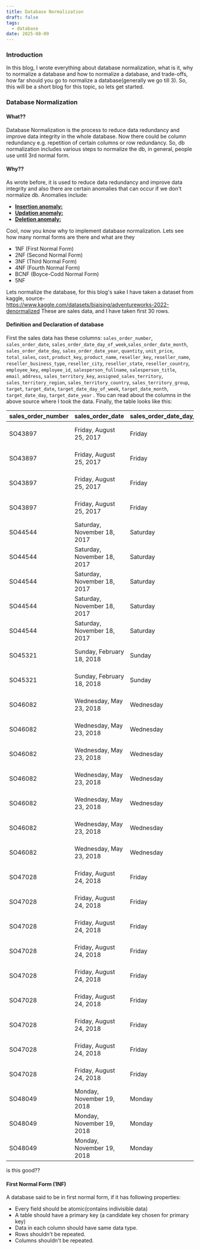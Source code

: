 ```yaml
---
title: Database Normalization
draft: false
tags:
  - database
date: 2025-08-09
---
```

### Introduction
In this blog, I wrote everything about database normalization, what is it, why to normalize a database and how to normalize a database, and trade-offs, how far should you go to normalize a database(generally we go till 3). So, this will be a short blog for this topic, so lets get started.

### Database Normalization
#### What??
Database Normalization is the process to reduce data redundancy and improve data integrity in the whole database. Now there could be column redundancy e.g. repetition of certain columns or row redundancy. So, db normalization includes various steps to normalize the db, in general, people use until 3rd normal form.

#### Why??
As wrote before, it is used to reduce data redundancy and improve data integrity and also there are certain anomalies that can occur if we don't normalize db. Anomalies include: 
- <b><u>Insertion anomaly:</u></b> 
- <u><b>Updation anomaly: </b></u>
- <u><b>Deletion anomaly: </b></u> 

Cool, now you know why to implement database normalization. Lets see how many normal forms are there and what are they
- 1NF (First Normal Form)
- 2NF (Second Normal Form)
- 3NF (Third Normal Form)
- 4NF (Fourth Normal Form)
- BCNF (Boyce-Codd Normal Form)
- 5NF

Lets normalize the database, for this blog's sake I have taken a dataset from kaggle, source- https://www.kaggle.com/datasets/bjaising/adventureworks-2022-denormalized
These are sales data, and I have taken first 30 rows.

#### Definition and Declaration of database
First the sales data has these columns: `sales_order_number`, `sales_order_date`, `sales_order_date_day_of_week`,`sales_order_date_month`, `sales_order_date_day`, `sales_order_date_year`, `quantity`, `unit_price`, `total_sales`, `cost`, `product_key`, `product_name`, `reseller_key`, `reseller_name`, `reseller_business_type`, `reseller_city`, `reseller_state`, `reseller_country`, `employee_key`, `employee_id`, `salesperson_fullname`, `salesperson_title`, `email_address`, `sales_territory_key`, `assigned_sales_territory`, `sales_territory_region`, `sales_territory_country`, `sales_territory_group`, `target`, `target_date`, `target_date_day_of_week`, `target_date_month`, `target_date_day`, `target_date_year` .
You can read about the columns in the above source where I took the data.
Finally, the table looks like this: 

<table><thead><tr><th>sales_order_number</th><th>sales_order_date</th><th>sales_order_date_day_of_week</th><th>sales_order_date_month</th><th>sales_order_date_day</th><th>sales_order_date_year</th><th>quantity</th><th>unit_price</th><th>total_sales</th><th>cost</th><th>product_key</th><th>product_name</th><th>reseller_key</th><th>reseller_name</th><th>reseller_business_type</th><th>reseller_city</th><th>reseller_state</th><th>reseller_country</th><th>employee_key</th><th>employee_id</th><th>salesperson_fullname</th><th>salesperson_title</th><th>email_address</th><th>sales_territory_key</th><th>assigned_sales_territory</th><th>sales_territory_region</th><th>sales_territory_country</th><th>sales_territory_group</th><th>target</th><th>target_date</th><th>target_date_day_of_week</th><th>target_date_month</th><th>target_date_day</th><th>target_date_year</th></tr></thead><tbody><tr><td>SO43897</td><td>Friday, August 25, 2017</td><td>Friday</td><td>August</td><td>25</td><td>2017</td><td>2</td><td>$28.84</td><td>$57.68</td><td>$63.45</td><td>235</td><td>Long-Sleeve Logo Jersey, XL</td><td>312</td><td>Resale Services</td><td>Value Added Reseller</td><td>Culver City</td><td>California</td><td>United States</td><td>282</td><td>191644724</td><td>Linda Mitchell</td><td>Sales Representative</td><td>linda-mitchell@adventureworks.com</td><td>4</td><td>34</td><td>Southwest</td><td>United States</td><td>North America</td><td>$450,000</td><td>Tuesday, August 1, 2017</td><td>Tuesday</td><td>August</td><td>1</td><td>2017</td></tr><tr><td>SO43897</td><td>Friday, August 25, 2017</td><td>Friday</td><td>August</td><td>25</td><td>2017</td><td>2</td><td>$2,024.99</td><td>$4,049.98</td><td>$3,796.19</td><td>351</td><td>Mountain-100 Black, 48</td><td>312</td><td>Resale Services</td><td>Value Added Reseller</td><td>Culver City</td><td>California</td><td>United States</td><td>282</td><td>191644724</td><td>Linda Mitchell</td><td>Sales Representative</td><td>linda-mitchell@adventureworks.com</td><td>4</td><td>34</td><td>Southwest</td><td>United States</td><td>North America</td><td>$450,000</td><td>Tuesday, August 1, 2017</td><td>Tuesday</td><td>August</td><td>1</td><td>2017</td></tr><tr><td>SO43897</td><td>Friday, August 25, 2017</td><td>Friday</td><td>August</td><td>25</td><td>2017</td><td>2</td><td>$2,024.99</td><td>$4,049.98</td><td>$3,796.19</td><td>348</td><td>Mountain-100 Black, 38</td><td>312</td><td>Resale Services</td><td>Value Added Reseller</td><td>Culver City</td><td>California</td><td>United States</td><td>282</td><td>191644724</td><td>Linda Mitchell</td><td>Sales Representative</td><td>linda-mitchell@adventureworks.com</td><td>4</td><td>34</td><td>Southwest</td><td>United States</td><td>North America</td><td>$450,000</td><td>Tuesday, August 1, 2017</td><td>Tuesday</td><td>August</td><td>1</td><td>2017</td></tr><tr><td>SO43897</td><td>Friday, August 25, 2017</td><td>Friday</td><td>August</td><td>25</td><td>2017</td><td>2</td><td>$28.84</td><td>$57.68</td><td>$63.45</td><td>232</td><td>Long-Sleeve Logo Jersey, L</td><td>312</td><td>Resale Services</td><td>Value Added Reseller</td><td>Culver City</td><td>California</td><td>United States</td><td>282</td><td>191644724</td><td>Linda Mitchell</td><td>Sales Representative</td><td>linda-mitchell@adventureworks.com</td><td>4</td><td>34</td><td>Southwest</td><td>United States</td><td>North America</td><td>$450,000</td><td>Tuesday, August 1, 2017</td><td>Tuesday</td><td>August</td><td>1</td><td>2017</td></tr><tr><td>SO44544</td><td>Saturday, November 18, 2017</td><td>Saturday</td><td>November</td><td>18</td><td>2017</td><td>2</td><td>$818.7</td><td>$1,637.4</td><td>$1,413.62</td><td>292</td><td>HL Mountain Frame - Silver, 48</td><td>312</td><td>Resale Services</td><td>Value Added Reseller</td><td>Culver City</td><td>California</td><td>United States</td><td>282</td><td>191644724</td><td>Linda Mitchell</td><td>Sales Representative</td><td>linda-mitchell@adventureworks.com</td><td>4</td><td>34</td><td>Southwest</td><td>United States</td><td>North America</td><td>$750,000</td><td>Wednesday, November 1, 2017</td><td>Wednesday</td><td>November</td><td>1</td><td>2017</td></tr><tr><td>SO44544</td><td>Saturday, November 18, 2017</td><td>Saturday</td><td>November</td><td>18</td><td>2017</td><td>2</td><td>$20.19</td><td>$40.38</td><td>$24.06</td><td>220</td><td>Sport-100 Helmet, Blue</td><td>312</td><td>Resale Services</td><td>Value Added Reseller</td><td>Culver City</td><td>California</td><td>United States</td><td>282</td><td>191644724</td><td>Linda Mitchell</td><td>Sales Representative</td><td>linda-mitchell@adventureworks.com</td><td>4</td><td>34</td><td>Southwest</td><td>United States</td><td>North America</td><td>$750,000</td><td>Wednesday, November 1, 2017</td><td>Wednesday</td><td>November</td><td>1</td><td>2017</td></tr><tr><td>SO44544</td><td>Saturday, November 18, 2017</td><td>Saturday</td><td>November</td><td>18</td><td>2017</td><td>2</td><td>$2,024.99</td><td>$4,049.98</td><td>$3,796.19</td><td>351</td><td>Mountain-100 Black, 48</td><td>312</td><td>Resale Services</td><td>Value Added Reseller</td><td>Culver City</td><td>California</td><td>United States</td><td>282</td><td>191644724</td><td>Linda Mitchell</td><td>Sales Representative</td><td>linda-mitchell@adventureworks.com</td><td>4</td><td>34</td><td>Southwest</td><td>United States</td><td>North America</td><td>$750,000</td><td>Wednesday, November 1, 2017</td><td>Wednesday</td><td>November</td><td>1</td><td>2017</td></tr><tr><td>SO44544</td><td>Saturday, November 18, 2017</td><td>Saturday</td><td>November</td><td>18</td><td>2017</td><td>2</td><td>$2,024.99</td><td>$4,049.98</td><td>$3,796.19</td><td>349</td><td>Mountain-100 Black, 42</td><td>312</td><td>Resale Services</td><td>Value Added Reseller</td><td>Culver City</td><td>California</td><td>United States</td><td>282</td><td>191644724</td><td>Linda Mitchell</td><td>Sales Representative</td><td>linda-mitchell@adventureworks.com</td><td>4</td><td>34</td><td>Southwest</td><td>United States</td><td>North America</td><td>$750,000</td><td>Wednesday, November 1, 2017</td><td>Wednesday</td><td>November</td><td>1</td><td>2017</td></tr><tr><td>SO44544</td><td>Saturday, November 18, 2017</td><td>Saturday</td><td>November</td><td>18</td><td>2017</td><td>2</td><td>$2,039.99</td><td>$4,079.98</td><td>$3,824.31</td><td>344</td><td>Mountain-100 Silver, 38</td><td>312</td><td>Resale Services</td><td>Value Added Reseller</td><td>Culver City</td><td>California</td><td>United States</td><td>282</td><td>191644724</td><td>Linda Mitchell</td><td>Sales Representative</td><td>linda-mitchell@adventureworks.com</td><td>4</td><td>34</td><td>Southwest</td><td>United States</td><td>North America</td><td>$750,000</td><td>Wednesday, November 1, 2017</td><td>Wednesday</td><td>November</td><td>1</td><td>2017</td></tr><tr><td>SO45321</td><td>Sunday, February 18, 2018</td><td>Sunday</td><td>February</td><td>18</td><td>2018</td><td>2</td><td>$2,039.99</td><td>$4,079.98</td><td>$3,824.31</td><td>346</td><td>Mountain-100 Silver, 44</td><td>312</td><td>Resale Services</td><td>Value Added Reseller</td><td>Culver City</td><td>California</td><td>United States</td><td>282</td><td>191644724</td><td>Linda Mitchell</td><td>Sales Representative</td><td>linda-mitchell@adventureworks.com</td><td>4</td><td>34</td><td>Southwest</td><td>United States</td><td>North America</td><td>$500,000</td><td>Thursday, February 1, 2018</td><td>Thursday</td><td>February</td><td>1</td><td>2018</td></tr><tr><td>SO45321</td><td>Sunday, February 18, 2018</td><td>Sunday</td><td>February</td><td>18</td><td>2018</td><td>2</td><td>$2,039.99</td><td>$4,079.98</td><td>$3,824.31</td><td>347</td><td>Mountain-100 Silver, 48</td><td>312</td><td>Resale Services</td><td>Value Added Reseller</td><td>Culver City</td><td>California</td><td>United States</td><td>282</td><td>191644724</td><td>Linda Mitchell</td><td>Sales Representative</td><td>linda-mitchell@adventureworks.com</td><td>4</td><td>34</td><td>Southwest</td><td>United States</td><td>North America</td><td>$500,000</td><td>Thursday, February 1, 2018</td><td>Thursday</td><td>February</td><td>1</td><td>2018</td></tr><tr><td>SO46082</td><td>Wednesday, May 23, 2018</td><td>Wednesday</td><td>May</td><td>23</td><td>2018</td><td>2</td><td>$20.19</td><td>$40.38</td><td>$24.06</td><td>220</td><td>Sport-100 Helmet, Blue</td><td>312</td><td>Resale Services</td><td>Value Added Reseller</td><td>Culver City</td><td>California</td><td>United States</td><td>282</td><td>191644724</td><td>Linda Mitchell</td><td>Sales Representative</td><td>linda-mitchell@adventureworks.com</td><td>4</td><td>34</td><td>Southwest</td><td>United States</td><td>North America</td><td>$750,000</td><td>Tuesday, May 1, 2018</td><td>Tuesday</td><td>May</td><td>1</td><td>2018</td></tr><tr><td>SO46082</td><td>Wednesday, May 23, 2018</td><td>Wednesday</td><td>May</td><td>23</td><td>2018</td><td>2</td><td>$2,039.99</td><td>$4,079.98</td><td>$3,824.31</td><td>346</td><td>Mountain-100 Silver, 44</td><td>312</td><td>Resale Services</td><td>Value Added Reseller</td><td>Culver City</td><td>California</td><td>United States</td><td>282</td><td>191644724</td><td>Linda Mitchell</td><td>Sales Representative</td><td>linda-mitchell@adventureworks.com</td><td>4</td><td>34</td><td>Southwest</td><td>United States</td><td>North America</td><td>$750,000</td><td>Tuesday, May 1, 2018</td><td>Tuesday</td><td>May</td><td>1</td><td>2018</td></tr><tr><td>SO46082</td><td>Wednesday, May 23, 2018</td><td>Wednesday</td><td>May</td><td>23</td><td>2018</td><td>2</td><td>$2,039.99</td><td>$4,079.98</td><td>$3,824.31</td><td>345</td><td>Mountain-100 Silver, 42</td><td>312</td><td>Resale Services</td><td>Value Added Reseller</td><td>Culver City</td><td>California</td><td>United States</td><td>282</td><td>191644724</td><td>Linda Mitchell</td><td>Sales Representative</td><td>linda-mitchell@adventureworks.com</td><td>4</td><td>34</td><td>Southwest</td><td>United States</td><td>North America</td><td>$750,000</td><td>Tuesday, May 1, 2018</td><td>Tuesday</td><td>May</td><td>1</td><td>2018</td></tr><tr><td>SO46082</td><td>Wednesday, May 23, 2018</td><td>Wednesday</td><td>May</td><td>23</td><td>2018</td><td>2</td><td>$28.84</td><td>$57.68</td><td>$63.45</td><td>232</td><td>Long-Sleeve Logo Jersey, L</td><td>312</td><td>Resale Services</td><td>Value Added Reseller</td><td>Culver City</td><td>California</td><td>United States</td><td>282</td><td>191644724</td><td>Linda Mitchell</td><td>Sales Representative</td><td>linda-mitchell@adventureworks.com</td><td>4</td><td>34</td><td>Southwest</td><td>United States</td><td>North America</td><td>$750,000</td><td>Tuesday, May 1, 2018</td><td>Tuesday</td><td>May</td><td>1</td><td>2018</td></tr><tr><td>SO46082</td><td>Wednesday, May 23, 2018</td><td>Wednesday</td><td>May</td><td>23</td><td>2018</td><td>2</td><td>$2,039.99</td><td>$4,079.98</td><td>$3,824.31</td><td>344</td><td>Mountain-100 Silver, 38</td><td>312</td><td>Resale Services</td><td>Value Added Reseller</td><td>Culver City</td><td>California</td><td>United States</td><td>282</td><td>191644724</td><td>Linda Mitchell</td><td>Sales Representative</td><td>linda-mitchell@adventureworks.com</td><td>4</td><td>34</td><td>Southwest</td><td>United States</td><td>North America</td><td>$750,000</td><td>Tuesday, May 1, 2018</td><td>Tuesday</td><td>May</td><td>1</td><td>2018</td></tr><tr><td>SO46082</td><td>Wednesday, May 23, 2018</td><td>Wednesday</td><td>May</td><td>23</td><td>2018</td><td>2</td><td>$2,024.99</td><td>$4,049.98</td><td>$3,796.19</td><td>348</td><td>Mountain-100 Black, 38</td><td>312</td><td>Resale Services</td><td>Value Added Reseller</td><td>Culver City</td><td>California</td><td>United States</td><td>282</td><td>191644724</td><td>Linda Mitchell</td><td>Sales Representative</td><td>linda-mitchell@adventureworks.com</td><td>4</td><td>34</td><td>Southwest</td><td>United States</td><td>North America</td><td>$750,000</td><td>Tuesday, May 1, 2018</td><td>Tuesday</td><td>May</td><td>1</td><td>2018</td></tr><tr><td>SO46082</td><td>Wednesday, May 23, 2018</td><td>Wednesday</td><td>May</td><td>23</td><td>2018</td><td>2</td><td>$20.19</td><td>$40.38</td><td>$24.06</td><td>212</td><td>Sport-100 Helmet, Red</td><td>312</td><td>Resale Services</td><td>Value Added Reseller</td><td>Culver City</td><td>California</td><td>United States</td><td>282</td><td>191644724</td><td>Linda Mitchell</td><td>Sales Representative</td><td>linda-mitchell@adventureworks.com</td><td>4</td><td>34</td><td>Southwest</td><td>United States</td><td>North America</td><td>$750,000</td><td>Tuesday, May 1, 2018</td><td>Tuesday</td><td>May</td><td>1</td><td>2018</td></tr><tr><td>SO47028</td><td>Friday, August 24, 2018</td><td>Friday</td><td>August</td><td>24</td><td>2018</td><td>2</td><td>$36.45</td><td>$72.9</td><td>$53.94</td><td>410</td><td>LL Mountain Front Wheel</td><td>312</td><td>Resale Services</td><td>Value Added Reseller</td><td>Culver City</td><td>California</td><td>United States</td><td>282</td><td>191644724</td><td>Linda Mitchell</td><td>Sales Representative</td><td>linda-mitchell@adventureworks.com</td><td>4</td><td>34</td><td>Southwest</td><td>United States</td><td>North America</td><td>$1,200,000</td><td>Wednesday, August 1, 2018</td><td>Wednesday</td><td>August</td><td>1</td><td>2018</td></tr><tr><td>SO47028</td><td>Friday, August 24, 2018</td><td>Friday</td><td>August</td><td>24</td><td>2018</td><td>2</td><td>$14.13</td><td>$28.26</td><td>$19.43</td><td>464</td><td>Half-Finger Gloves, M</td><td>312</td><td>Resale Services</td><td>Value Added Reseller</td><td>Culver City</td><td>California</td><td>United States</td><td>282</td><td>191644724</td><td>Linda Mitchell</td><td>Sales Representative</td><td>linda-mitchell@adventureworks.com</td><td>4</td><td>34</td><td>Southwest</td><td>United States</td><td>North America</td><td>$1,200,000</td><td>Wednesday, August 1, 2018</td><td>Wednesday</td><td>August</td><td>1</td><td>2018</td></tr><tr><td>SO47028</td><td>Friday, August 24, 2018</td><td>Friday</td><td>August</td><td>24</td><td>2018</td><td>2</td><td>$180.13</td><td>$360.26</td><td>$266.59</td><td>412</td><td>HL Mountain Front Wheel</td><td>312</td><td>Resale Services</td><td>Value Added Reseller</td><td>Culver City</td><td>California</td><td>United States</td><td>282</td><td>191644724</td><td>Linda Mitchell</td><td>Sales Representative</td><td>linda-mitchell@adventureworks.com</td><td>4</td><td>34</td><td>Southwest</td><td>United States</td><td>North America</td><td>$1,200,000</td><td>Wednesday, August 1, 2018</td><td>Wednesday</td><td>August</td><td>1</td><td>2018</td></tr><tr><td>SO47028</td><td>Friday, August 24, 2018</td><td>Friday</td><td>August</td><td>24</td><td>2018</td><td>2</td><td>$141.62</td><td>$283.24</td><td>$209.59</td><td>420</td><td>ML Mountain Rear Wheel</td><td>312</td><td>Resale Services</td><td>Value Added Reseller</td><td>Culver City</td><td>California</td><td>United States</td><td>282</td><td>191644724</td><td>Linda Mitchell</td><td>Sales Representative</td><td>linda-mitchell@adventureworks.com</td><td>4</td><td>34</td><td>Southwest</td><td>United States</td><td>North America</td><td>$1,200,000</td><td>Wednesday, August 1, 2018</td><td>Wednesday</td><td>August</td><td>1</td><td>2018</td></tr><tr><td>SO47028</td><td>Friday, August 24, 2018</td><td>Friday</td><td>August</td><td>24</td><td>2018</td><td>2</td><td>$22.79</td><td>$45.58</td><td>$31.34</td><td>468</td><td>Full-Finger Gloves, S</td><td>312</td><td>Resale Services</td><td>Value Added Reseller</td><td>Culver City</td><td>California</td><td>United States</td><td>282</td><td>191644724</td><td>Linda Mitchell</td><td>Sales Representative</td><td>linda-mitchell@adventureworks.com</td><td>4</td><td>34</td><td>Southwest</td><td>United States</td><td>North America</td><td>$1,200,000</td><td>Wednesday, August 1, 2018</td><td>Wednesday</td><td>August</td><td>1</td><td>2018</td></tr><tr><td>SO47028</td><td>Friday, August 24, 2018</td><td>Friday</td><td>August</td><td>24</td><td>2018</td><td>2</td><td>$1,229.46</td><td>$2,458.92</td><td>$2,211.62</td><td>360</td><td>Mountain-200 Black, 42</td><td>312</td><td>Resale Services</td><td>Value Added Reseller</td><td>Culver City</td><td>California</td><td>United States</td><td>282</td><td>191644724</td><td>Linda Mitchell</td><td>Sales Representative</td><td>linda-mitchell@adventureworks.com</td><td>4</td><td>34</td><td>Southwest</td><td>United States</td><td>North America</td><td>$1,200,000</td><td>Wednesday, August 1, 2018</td><td>Wednesday</td><td>August</td><td>1</td><td>2018</td></tr><tr><td>SO47028</td><td>Friday, August 24, 2018</td><td>Friday</td><td>August</td><td>24</td><td>2018</td><td>2</td><td>$209.26</td><td>$418.52</td><td>$371.64</td><td>409</td><td>ML Mountain Frame - Black, 38</td><td>312</td><td>Resale Services</td><td>Value Added Reseller</td><td>Culver City</td><td>California</td><td>United States</td><td>282</td><td>191644724</td><td>Linda Mitchell</td><td>Sales Representative</td><td>linda-mitchell@adventureworks.com</td><td>4</td><td>34</td><td>Southwest</td><td>United States</td><td>North America</td><td>$1,200,000</td><td>Wednesday, August 1, 2018</td><td>Wednesday</td><td>August</td><td>1</td><td>2018</td></tr><tr><td>SO47028</td><td>Friday, August 24, 2018</td><td>Friday</td><td>August</td><td>24</td><td>2018</td><td>2</td><td>$744.27</td><td>$1,488.54</td><td>$1,321.83</td><td>308</td><td>HL Mountain Frame - Silver, 38</td><td>312</td><td>Resale Services</td><td>Value Added Reseller</td><td>Culver City</td><td>California</td><td>United States</td><td>282</td><td>191644724</td><td>Linda Mitchell</td><td>Sales Representative</td><td>linda-mitchell@adventureworks.com</td><td>4</td><td>34</td><td>Southwest</td><td>United States</td><td>North America</td><td>$1,200,000</td><td>Wednesday, August 1, 2018</td><td>Wednesday</td><td>August</td><td>1</td><td>2018</td></tr><tr><td>SO47028</td><td>Friday, August 24, 2018</td><td>Friday</td><td>August</td><td>24</td><td>2018</td><td>2</td><td>$209.26</td><td>$418.52</td><td>$371.64</td><td>428</td><td>ML Mountain Frame - Black, 48</td><td>312</td><td>Resale Services</td><td>Value Added Reseller</td><td>Culver City</td><td>California</td><td>United States</td><td>282</td><td>191644724</td><td>Linda Mitchell</td><td>Sales Representative</td><td>linda-mitchell@adventureworks.com</td><td>4</td><td>34</td><td>Southwest</td><td>United States</td><td>North America</td><td>$1,200,000</td><td>Wednesday, August 1, 2018</td><td>Wednesday</td><td>August</td><td>1</td><td>2018</td></tr><tr><td>SO48049</td><td>Monday, November 19, 2018</td><td>Monday</td><td>November</td><td>19</td><td>2018</td><td>2</td><td>$65.6</td><td>$131.2</td><td>$97.09</td><td>401</td><td>HL Mountain Handlebars</td><td>312</td><td>Resale Services</td><td>Value Added Reseller</td><td>Culver City</td><td>California</td><td>United States</td><td>282</td><td>191644724</td><td>Linda Mitchell</td><td>Sales Representative</td><td>linda-mitchell@adventureworks.com</td><td>4</td><td>34</td><td>Southwest</td><td>United States</td><td>North America</td><td>$800,000</td><td>Thursday, November 1, 2018</td><td>Thursday</td><td>November</td><td>1</td><td>2018</td></tr><tr><td>SO48049</td><td>Monday, November 19, 2018</td><td>Monday</td><td>November</td><td>19</td><td>2018</td><td>2</td><td>$5.19</td><td>$10.38</td><td>$10.46</td><td>224</td><td>AWC Logo Cap</td><td>312</td><td>Resale Services</td><td>Value Added Reseller</td><td>Culver City</td><td>California</td><td>United States</td><td>282</td><td>191644724</td><td>Linda Mitchell</td><td>Sales Representative</td><td>linda-mitchell@adventureworks.com</td><td>4</td><td>34</td><td>Southwest</td><td>United States</td><td>North America</td><td>$800,000</td><td>Thursday, November 1, 2018</td><td>Thursday</td><td>November</td><td>1</td><td>2018</td></tr><tr><td>SO48049</td><td>Monday, November 19, 2018</td><td>Monday</td><td>November</td><td>19</td><td>2018</td><td>2</td><td>$180.13</td><td>$360.26</td><td>$266.59</td><td>412</td><td>HL Mountain Front Wheel</td><td>312</td><td>Resale Services</td><td>Value Added Reseller</td><td>Culver City</td><td>California</td><td>United States</td><td>282</td><td>191644724</td><td>Linda Mitchell</td><td>Sales Representative</td><td>linda-mitchell@adventureworks.com</td><td>4</td><td>34</td><td>Southwest</td><td>United States</td><td>North America</td><td>$800,000</td><td>Thursday, November 1, 2018</td><td>Thursday</td><td>November</td><td>1</td><td>2018</td></tr></tbody></table>

is this good??


#### First Normal Form (1NF)
A database said to be in first normal form, if it has following properties: 
- Every field should be atomic(contains indivisible data)
- A table should have a primary key (a candidate key chosen for primary key)
- Data in each column should have same data type.
- Rows shouldn't be repeated.
- Columns shouldn't be repeated.
